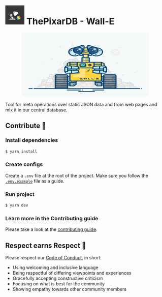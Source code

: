 # <img width="60" height="60" src=".github/logo.png"/> ThePixarDB - Wall-E

<p align="center">
  <img width="400" height="200" src=".github/perfil.png"/>
</p>

Tool for meta operations over static JSON data and from web pages and mix it in our central database.

## Contribute 🍕

### Install dependencies

```sh
$ yarn install
```

### Create configs

Create a `.env` file at the root of the project. Make sure you follow the [`.env.example`](.env.example) file as a guide.

### Run project

```sh
$ yarn dev
```

### Learn more in the Contributing guide

Please take a look at the [contributing guide](.github/CONTRIBUTING.md).

## Respect earns Respect 👏

Please respect our [Code of Conduct](.github/CODE_OF_CONDUCT.md), in short:

- Using welcoming and inclusive language
- Being respectful of differing viewpoints and experiences
- Gracefully accepting constructive criticism
- Focusing on what is best for the community
- Showing empathy towards other community members
